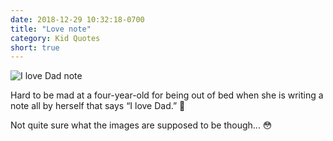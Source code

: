 ```yaml
---
date: 2018-12-29 10:32:18-0700
title: "Love note"
category: Kid Quotes
short: true
---
```


<img src="https://www.bennorris.blog/uploads/2018/10f8ea7bc0.jpg" alt="I love Dad note" />

Hard to be mad at a four-year-old for being out of bed when she is writing a note all by herself that says “I love Dad.” 🥰

Not quite sure what the images are supposed to be though... 😳
